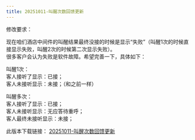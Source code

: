 ```yaml
---
title: 20251011-叫醒次数回馈更新
---
```



<p style={{fontSize:"20px"}}>修改要求：</p>
<p style={{marginLeft:"2em" ,fontSize:"20px"}}>
现在咱们酒店中间件的叫醒结果最终没接的时候是显示“失败”（叫醒1次的时候直接显示失败，叫醒2次的时候第二次显示失败）。<br />
很多客户会认为失败是软件故障。希望完善一下，具体如下：<br />

叫醒1次：<br />
客人接听了显示：已接；<br />
客人未接听显示：未接；（和之前一样）<br />

叫醒多次：<br />
客人接听了显示：已接；<br />
客人未接听显示：无应答待重呼；<br />
客人最终未接听显示：未接；
</p>

<p style={{fontSize: "20px"}}>
  此版本下载链接：
  <a 
    href={require('@site/static/updateSoftware/Standalone/Billing/计费4.0 20251011.rar').default}
    download="计费4.0 20251011.rar"
  >
    20251011-叫醒次数回馈更新
  </a>
</p>




